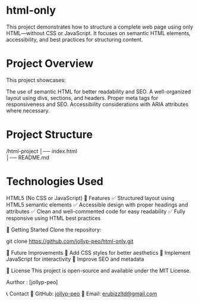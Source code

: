 # html-only
This project demonstrates how to structure a complete web page using only HTML—without CSS or JavaScript. It focuses on semantic HTML elements, accessibility, and best practices for structuring content.

# Project Overview
This project showcases:

The use of semantic HTML for better readability and SEO.
A well-organized layout using divs, sections, and headers.
Proper meta tags for responsiveness and SEO.
Accessibility considerations with ARIA attributes where necessary.
# Project Structure

/html-project 
│── index.html   
│── README.md    

# Technologies Used
HTML5 (No CSS or JavaScript)
📌 Features
✅ Structured layout using HTML5 semantic elements
✅ Accessible design with proper headings and attributes
✅ Clean and well-commented code for easy readability
✅ Fully responsive using HTML best practices

🚀 Getting Started
Clone the repository:

git clone https://github.com/jollyp-peo/html-only.git


🎯 Future Improvements
🔹 Add CSS styles for better aesthetics
🔹 Implement JavaScript for interactivity
🔹 Improve SEO and metadata

📝 License
This project is open-source and available under the MIT License.

Aurthor : [jollyp-peo]

📞 Contact
🔗 GitHub: [jollyp-peo](https://github.com/jollyp-peo)
📧 Email: erubizzltd@gmail.com

